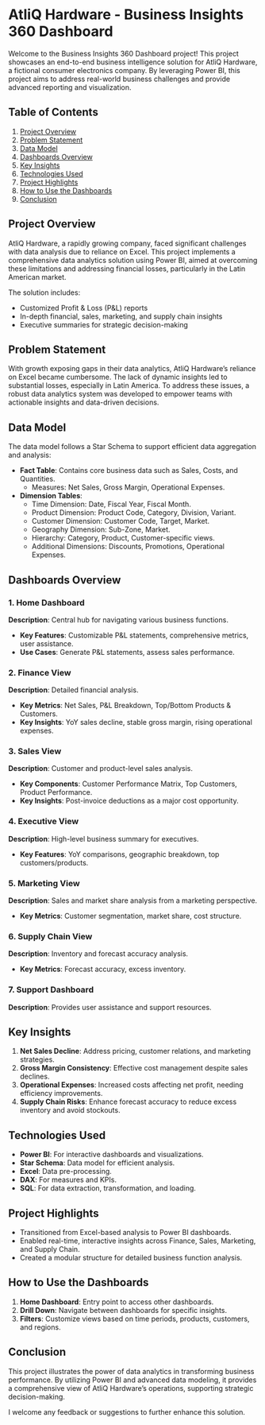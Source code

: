 # AtliQ Hardware - Business Insights 360 Dashboard

Welcome to the Business Insights 360 Dashboard project! This project showcases an end-to-end business intelligence solution for AtliQ Hardware, a fictional consumer electronics company. By leveraging Power BI, this project aims to address real-world business challenges and provide advanced reporting and visualization.

## Table of Contents
1. [Project Overview](#project-overview)
2. [Problem Statement](#problem-statement)
3. [Data Model](#data-model)
4. [Dashboards Overview](#dashboards-overview)
5. [Key Insights](#key-insights)
6. [Technologies Used](#technologies-used)
7. [Project Highlights](#project-highlights)
8. [How to Use the Dashboards](#how-to-use-the-dashboards)
9. [Conclusion](#conclusion)

## Project Overview

AtliQ Hardware, a rapidly growing company, faced significant challenges with data analysis due to reliance on Excel. This project implements a comprehensive data analytics solution using Power BI, aimed at overcoming these limitations and addressing financial losses, particularly in the Latin American market.

The solution includes:
- Customized Profit & Loss (P&L) reports
- In-depth financial, sales, marketing, and supply chain insights
- Executive summaries for strategic decision-making

## Problem Statement

With growth exposing gaps in their data analytics, AtliQ Hardware’s reliance on Excel became cumbersome. The lack of dynamic insights led to substantial losses, especially in Latin America. To address these issues, a robust data analytics system was developed to empower teams with actionable insights and data-driven decisions.

## Data Model

The data model follows a Star Schema to support efficient data aggregation and analysis:

- **Fact Table**: Contains core business data such as Sales, Costs, and Quantities.
  - Measures: Net Sales, Gross Margin, Operational Expenses.
- **Dimension Tables**:
  - Time Dimension: Date, Fiscal Year, Fiscal Month.
  - Product Dimension: Product Code, Category, Division, Variant.
  - Customer Dimension: Customer Code, Target, Market.
  - Geography Dimension: Sub-Zone, Market.
  - Hierarchy: Category, Product, Customer-specific views.
  - Additional Dimensions: Discounts, Promotions, Operational Expenses.

## Dashboards Overview

### 1. Home Dashboard
**Description**: Central hub for navigating various business functions.
- **Key Features**: Customizable P&L statements, comprehensive metrics, user assistance.
- **Use Cases**: Generate P&L statements, assess sales performance.

### 2. Finance View
**Description**: Detailed financial analysis.
- **Key Metrics**: Net Sales, P&L Breakdown, Top/Bottom Products & Customers.
- **Key Insights**: YoY sales decline, stable gross margin, rising operational expenses.

### 3. Sales View
**Description**: Customer and product-level sales analysis.
- **Key Components**: Customer Performance Matrix, Top Customers, Product Performance.
- **Key Insights**: Post-invoice deductions as a major cost opportunity.

### 4. Executive View
**Description**: High-level business summary for executives.
- **Key Features**: YoY comparisons, geographic breakdown, top customers/products.

### 5. Marketing View
**Description**: Sales and market share analysis from a marketing perspective.
- **Key Metrics**: Customer segmentation, market share, cost structure.

### 6. Supply Chain View
**Description**: Inventory and forecast accuracy analysis.
- **Key Metrics**: Forecast accuracy, excess inventory.

### 7. Support Dashboard
**Description**: Provides user assistance and support resources.

## Key Insights
1. **Net Sales Decline**: Address pricing, customer relations, and marketing strategies.
2. **Gross Margin Consistency**: Effective cost management despite sales declines.
3. **Operational Expenses**: Increased costs affecting net profit, needing efficiency improvements.
4. **Supply Chain Risks**: Enhance forecast accuracy to reduce excess inventory and avoid stockouts.

## Technologies Used
- **Power BI**: For interactive dashboards and visualizations.
- **Star Schema**: Data model for efficient analysis.
- **Excel**: Data pre-processing.
- **DAX**: For measures and KPIs.
- **SQL**: For data extraction, transformation, and loading.

## Project Highlights
- Transitioned from Excel-based analysis to Power BI dashboards.
- Enabled real-time, interactive insights across Finance, Sales, Marketing, and Supply Chain.
- Created a modular structure for detailed business function analysis.

## How to Use the Dashboards
1. **Home Dashboard**: Entry point to access other dashboards.
2. **Drill Down**: Navigate between dashboards for specific insights.
3. **Filters**: Customize views based on time periods, products, customers, and regions.

## Conclusion

This project illustrates the power of data analytics in transforming business performance. By utilizing Power BI and advanced data modeling, it provides a comprehensive view of AtliQ Hardware’s operations, supporting strategic decision-making.

I welcome any feedback or suggestions to further enhance this solution.
